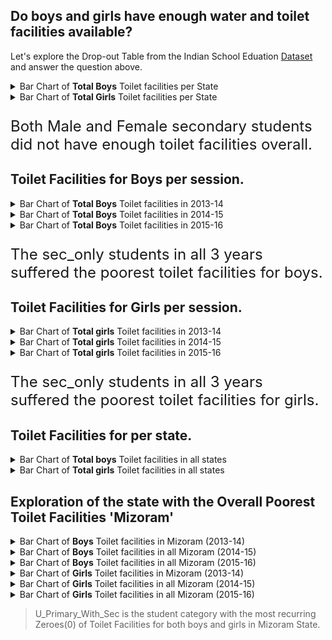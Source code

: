 ## Do boys and girls have enough water and toilet facilities available?

Let's explore the Drop-out Table from the Indian School Eduation [Dataset](https://www.kaggle.com/vidyapb/indian-school-education-statistics) and answer the question above.

<details>
  <summary>Bar Chart of <b>Total Boys</b> Toilet facilities per State</summary>
  <!-- Provide path to the screenshot here-->
  <img src="../images/Toilet-Facilities/sec_only_boys_w_toilets.png"> <br>
</details>

<details>
  <summary>Bar Chart of <b>Total Girls</b> Toilet facilities per State</summary>
  <!-- Provide path to the screenshot here-->
  <img src="../images/Toilet-Facilities/sec_only_girls_w_toilets.png"> <br>
</details>

<p style="font-size: 24px"> Both Male and Female secondary students did not have enough toilet facilities overall. </p>


<h2>Toilet Facilities for <b>Boys</b> per session. </h2> 

<details>
  <summary>Bar Chart of <b>Total Boys</b> Toilet facilities in 2013-14</summary>
  <!-- Provide path to the screenshot here-->
  <img src="../images/Toilet-Facilities/boys_toilet_2013-14.png"> <br>

  <p> From the bar chart above we can clearly see that toilets facilities were scarce in secondary schools in 2013-14 session for boys</p>
</details>

<details>
  <summary>Bar Chart of <b>Total Boys</b> Toilet facilities in 2014-15</summary>
  <!-- Provide path to the screenshot here-->
  <img src="../images/Toilet-Facilities/boys_toilet_2014-15.png"> <br>
  <p> From the bar chart above we can see rapid rise in the toilets facilities of in secondary schools in 2014-15 session, compared to last session, this is a big improvement</p>
</details>

<details>
  <summary>Bar Chart of <b>Total Boys</b> Toilet facilities in 2015-16</summary>
  <!-- Provide path to the screenshot here-->
  <img src="../images/Toilet-Facilities/boys_toilet_2015-16.png"> <br>
  <p> There's little increase in the toilet facilities for secondary school students from previous year</p>
</details>

<p style="font-size: 24px"> The sec_only students in all 3 years suffered the poorest toilet facilities for boys. </p>

<!-- Toilet Facilities for Girls -->
<h2>Toilet Facilities for <b>Girls</b> per session. </h2>

<details>
  <summary>Bar Chart of <b>Total girls</b> Toilet facilities in 2013-14</summary>
  <!-- Provide path to the screenshot here-->
  <img src="../images/Toilet-Facilities/girls_toilet_2013-14.png"> <br>
  <p> Same trend of insufficient toilet facilities for secondary school students in 2013-14 session.</p>
</details>

<details>
  <summary>Bar Chart of <b>Total girls</b> Toilet facilities in 2014-15</summary>
  <!-- Provide path to the screenshot here-->
  <img src="../images/Toilet-Facilities/girls_toilet_2014-15.png"> <br>
  <p> Also rapid increse in the toilet facilities in the secondary school category in the 2014-15 session.</p>
</details>

<details>
  <summary>Bar Chart of <b>Total girls</b> Toilet facilities in 2015-16</summary>
  <!-- Provide path to the screenshot here-->
  <img src="../images/Toilet-Facilities/girls_toilet_2015-16.png"> <br>
  <p> There's little increase in the toilet facilities of secondary school students from previous year</p>
</details>

<p style="font-size: 24px"> The sec_only students in all 3 years suffered the poorest toilet facilities for girls. </p>

<!--- Toilet Facilities per state --->
<h2>Toilet Facilities for per state. </h2>

<details>
  <summary>Bar Chart of <b>Total boys</b> Toilet facilities in all states</summary>
  <!-- Provide path to the screenshot here-->
  <img src="../images/Toilet-Facilities/boys_toilets_per_state.png"> <br>
  <h3> We can see clearly that 'Mizoram' state has the poorest toilet facilities and 'Kamataka' has the best toilet facilities for boys. </h3>
</details>

<details>
  <summary>Bar Chart of <b>Total girls</b> Toilet facilities in all states</summary>
  <!-- Provide path to the screenshot here-->
  <img src="../images/Toilet-Facilities/girls_toilets_per_state.png"> <br>
  <h3> We can see clearly that 'Mizoram' state has the poorest toilet facilities and 'Kamataka' has the best toilet facilities for girls therefore we can conclude that Mizoram state had the overall poorest toilet facilities. </h3>
</details>


<h2> Exploration of the state with the Overall Poorest Toilet Facilities 'Mizoram' </h2>

<details>
  <summary>Bar Chart of <b>Boys</b> Toilet facilities in Mizoram (2013-14)</summary>
  <!-- Provide path to the screenshot here-->
  <img src="../images/Toilet-Facilities/boys_worst_2013-14.png"> <br>
  <h3> In 2013-14 session Primary_Only school category had the least toilet facility among the category types that had toilet facilities.<b> 6 other school categories had 0 toilet facilities this same year for boys.</b> </h3>
</details>

<details>
  <summary>Bar Chart of <b>Boys</b> Toilet facilities in all Mizoram (2014-15)</summary>
  <!-- Provide path to the screenshot here-->
  <img src="../images/Toilet-Facilities/boys_worst_2014-15.png"> <br>
  <h3> In 2014-15 session 'Primary_with_U_Primary' school category had the least toilet facility among the category types that had toilet facilities.<b> 5 other school categories had 0 toilet facilities this same year.</b> </h3>
</details>

<details>
  <summary>Bar Chart of <b>Boys</b> Toilet facilities in all Mizoram (2015-16)</summary>
  <!-- Provide path to the screenshot here-->
  <img src="../images/Toilet-Facilities/boys_worst_2015-16.png"> <br>
  <h3> In 2015-16 session All displayed school category in the above chart have decent toilet facilities.<b> 5 other school categories had 0 toilet facilities this same year for boys.</b> </h3>
</details>

<!-- Girls -->

<details>
  <summary>Bar Chart of <b>Girls</b> Toilet facilities in Mizoram (2013-14)</summary>
  <!-- Provide path to the screenshot here-->
  <img src="../images/Toilet-Facilities/girls_worst_2013-14.png"> <br>
  <h3> All the student categories that had toilet facilities had enough.<b> In this same year other 6 student categories had 0 toilet facilities.</b>
  <p> The primary category for boys in this same year suffered to about 60, but it's a decent 99.xx for girls...</p> </h3>
</details>

<details>
  <summary>Bar Chart of <b>Girls</b> Toilet facilities in all Mizoram (2014-15)</summary>
  <!-- Provide path to the screenshot here-->
  <img src="../images/Toilet-Facilities/girls_worst_2014-15.png"> <br>
  <h3> In 2014-15 session 'Primary_with_U_Primary' school category had the least toilet facility among the category types that had toilet facilities.<b> 5 other school categories had 0 toilet facilities this same year.</b> </h3>
</details>

<details>
  <summary>Bar Chart of <b>Girls</b> Toilet facilities in all Mizoram (2015-16)</summary>
  <!-- Provide path to the screenshot here-->
  <img src="../images/Toilet-Facilities/girls_worst_2015-16.png"> <br>
  <h3> In 2015-16 session All displayed school category in the above chart have decent toilet facilities.<b> 5 other school categories had 0 toilet facilities this same year for girls.</b> </h3>
</details>

<div>
	 <blockquote>U_Primary_With_Sec is the student category with the most recurring Zeroes(0) of Toilet Facilities for both boys and girls in Mizoram State. </blockquote> 
</div>
